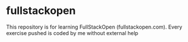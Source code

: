 # fullstackopen

This repository is for learning FullStackOpen (fullstackopen.com). Every exercise pushed is coded by me without external help
